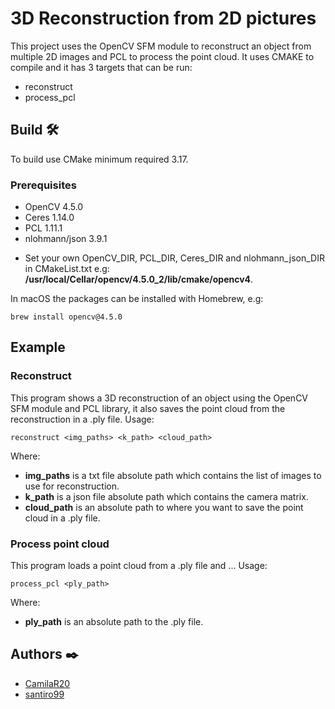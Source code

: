 # 3D Reconstruction from 2D pictures

This project uses the OpenCV SFM module to reconstruct an object from multiple 2D images and PCL to process the point cloud. It uses CMAKE to compile and it has 3 targets that can be run:
  - reconstruct
  - process_pcl
  
## Build 🛠️
To build use CMake minimum required 3.17.

### Prerequisites 
  - OpenCV 4.5.0 
  - Ceres 1.14.0
  - PCL 1.11.1
  - nlohmann/json 3.9.1
  
* Set your own OpenCV_DIR, PCL_DIR, Ceres_DIR and nlohmann_json_DIR in CMakeList.txt e.g: **/usr/local/Cellar/opencv/4.5.0_2/lib/cmake/opencv4**.

In macOS the packages can be installed with Homebrew, e.g: 
```
brew install opencv@4.5.0
```

## Example 
### Reconstruct
This program shows a 3D reconstruction of an object using the OpenCV SFM module and PCL library, it also saves the point cloud from the reconstruction in a .ply file.
Usage:
```
reconstruct <img_paths> <k_path> <cloud_path>
```
Where:
  - **img_paths** is a txt file absolute path which contains the list of images to use for reconstruction.
  - **k_path** is a json file absolute path which contains the camera matrix.
  - **cloud_path** is an absolute path to where you want to save the point cloud in a .ply file.
  
### Process point cloud
This program loads a point cloud from a .ply file and ...
Usage:
```
process_pcl <ply_path>
```
Where:
  - **ply_path** is an absolute path to the .ply file.

## Authors ✒️
* [CamilaR20](https://github.com/CamilaR20)
* [santiro99](https://github.com/santiro99)
